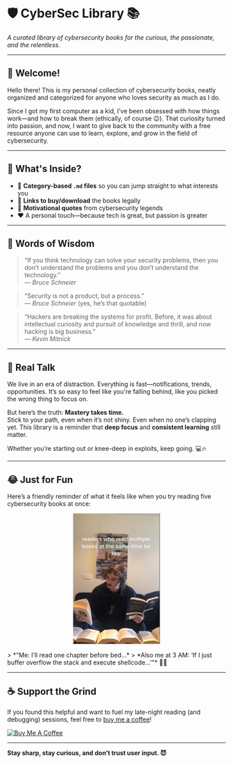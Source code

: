 # 🛡️ CyberSec Library 📚  
*A curated library of cybersecurity books for the curious, the passionate, and the relentless.*

---

## 👋 Welcome!

Hello there! This is my personal collection of cybersecurity books, neatly organized and categorized for anyone who loves security as much as I do.

Since I got my first computer as a kid, I’ve been obsessed with how things work—and how to break them (ethically, of course 😉). That curiosity turned into passion, and now, I want to give back to the community with a free resource anyone can use to learn, explore, and grow in the field of cybersecurity.

---

## 🔎 What's Inside?

- 📂 **Category-based `.md` files** so you can jump straight to what interests you
- 🔗 **Links to buy/download** the books legally
- 🧠 **Motivational quotes** from cybersecurity legends
- ❤️ A personal touch—because tech is great, but passion is greater

---

## 🧠 Words of Wisdom

> “If you think technology can solve your security problems, then you don’t understand the problems and you don’t understand the technology.”  
> — *Bruce Schneier*

> “Security is not a product, but a process.”  
> — *Bruce Schneier* (yes, he’s that quotable)

> “Hackers are breaking the systems for profit. Before, it was about intellectual curiosity and pursuit of knowledge and thrill, and now hacking is big business.”  
> — *Kevin Mitnick*

---

## 💭 Real Talk

We live in an era of distraction. Everything is fast—notifications, trends, opportunities. It’s so easy to feel like you're falling behind, like you picked the wrong thing to focus on.

But here’s the truth: **Mastery takes time.**  
Stick to your path, even when it’s not shiny. Even when no one’s clapping yet. This library is a reminder that **deep focus** and **consistent learning** still matter.

Whether you’re starting out or knee-deep in exploits, keep going. 💻🔥

---

## 😂 Just for Fun

Here’s a friendly reminder of what it feels like when you try reading five cybersecurity books at once:
<p align="center">
<img src="resources/00-index/5-books-at-once.png" alt="reading five cybersecurity books at once" width="200" height="300" />
</p>
> *"Me: I’ll read one chapter before bed...*  
> *Also me at 3 AM: ‘If I just buffer overflow the stack and execute shellcode…’"* 😵‍💻

---

## ☕ Support the Grind

If you found this helpful and want to fuel my late-night reading (and debugging) sessions, feel free to [buy me a coffee](https://www.buymeacoffee.com/yourusername)!

[![Buy Me A Coffee](https://img.shields.io/badge/Buy%20Me%20a%20Coffee-%E2%98%95-blue?style=for-the-badge&logo=buy-me-a-coffee)](https://www.buymeacoffee.com/yourusername)

---

**Stay sharp, stay curious, and don’t trust user input. 😈**